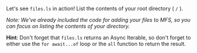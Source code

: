Let's see `files.ls` in action! List the contents of your root directory ( `/` ).

_Note: We've already included the code for adding your files to MFS, so you can
focus on listing the contents of your directory._

**Hint**: Don't forget that `files.ls` returns an Async Iterable, so don't forget to either use the `for await...of` loop or the `all` function to return the result.
